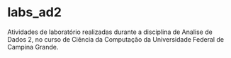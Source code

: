 # labs_ad2
Atividades de laboratório realizadas durante a disciplina de Analise de Dados 2, no curso de Ciência da Computação da Universidade Federal de Campina Grande.
